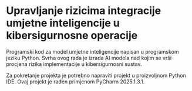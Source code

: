 # Upravljanje rizicima integracije umjetne inteligencije u kibersigurnosne operacije 
Programski kod za model umjetne inteligencije napisan u programskom jeziku Python. Svrha ovog rada je izrada AI modela nad kojim se vrši procjena rizika implementacije u kibersigurnosni sustav.

Za pokretanje projekta je potrebno napraviti projekt u proizvoljnom Python IDE. Ovaj projekt je rađen primjenom PyCharm 2025.1.3.1.

